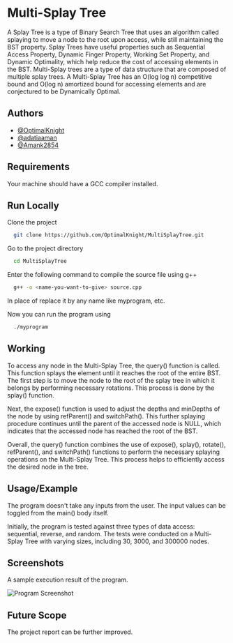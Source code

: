 
# Multi-Splay Tree

A Splay Tree is a type of Binary Search Tree that uses an algorithm called splaying to move a node to the root upon access, while still maintaining the BST property. Splay Trees have useful properties such as Sequential Access Property, Dynamic Finger Property, Working Set Property, and Dynamic Optimality, which help reduce the cost of accessing elements in the BST. Multi-Splay trees are a type of data structure that are composed of multiple splay trees. A Multi-Splay Tree has an O(log log n) competitive bound and O(log n) amortized bound for accessing elements and are conjectured to be Dynamically Optimal.


## Authors

- [@OptimalKnight](https://www.github.com/OptimalKnight)
- [@adatiaaman](https://www.github.com/adatiaaman)
- [@Amank2854](https://www.github.com/Amank2854)


## Requirements

Your machine should have a GCC compiler installed.
## Run Locally

Clone the project

```bash
  git clone https://github.com/OptimalKnight/MultiSplayTree.git
```

Go to the project directory

```bash
  cd MultiSplayTree
```

Enter the following command to compile the source file using g++

```bash
  g++ -o <name-you-want-to-give> source.cpp
```
In place of <name-you-want-to-give> replace it by any name like myprogram, etc.

Now you can run the program using
```bash
  ./myprogram
```


## Working

To access any node in the Multi-Splay Tree, the query() function is called. This function splays the element until it reaches the root of the entire BST. The first step is to move the node to the root of the splay tree in which it belongs by performing necessary rotations. This process is done by the splay() function.

Next, the expose() function is used to adjust the depths and minDepths of the node by using refParent() and switchPath(). This further splaying procedure continues until the parent of the accessed node is NULL, which indicates that the accessed node has reached the root of the BST.

Overall, the query() function combines the use of expose(), splay(), rotate(), refParent(), and switchPath() functions to perform the necessary splaying operations on the Multi-Splay Tree. This process helps to efficiently access the desired node in the tree.
## Usage/Example

The program doesn't take any inputs from the user. The input values can be toggled from the main() body itself.

Initially, the program is tested against three types of data access: sequential, reverse, and random. The tests were conducted on a Multi-Splay Tree with varying sizes, including 30, 3000, and 300000 nodes.
## Screenshots

A sample execution result of the program.

![Program Screenshot](https://raw.githubusercontent.com/OptimalKnight/Images/main/MultiSplayTrees/MultiSplayTree_Sample%20Execution%20Result.jpeg?token=GHSAT0AAAAAAB7WSU2TUH2DDZPB7COFMFNAZAM33VQ)

## Future Scope
The project report can be further improved.